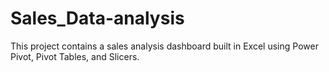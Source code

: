 # Sales_Data-analysis
This project contains a sales analysis dashboard built in Excel using Power Pivot, Pivot Tables, and Slicers.

